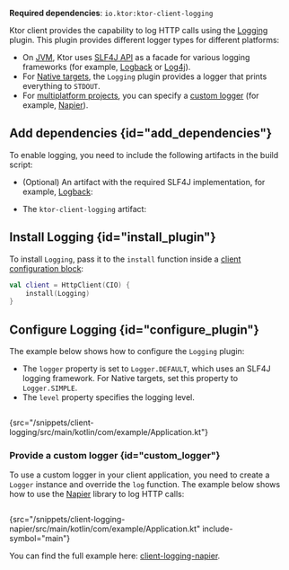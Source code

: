 [//]: # (title: Logging)

<tldr>
<p>
<b>Required dependencies</b>: <code>io.ktor:ktor-client-logging</code>
</p>
<var name="example_name" value="client-logging"/>
<include src="lib.topic" element-id="download_example"/>
</tldr>

Ktor client provides the capability to log HTTP calls using the [Logging](https://api.ktor.io/ktor-client/ktor-client-plugins/ktor-client-logging/io.ktor.client.plugins.logging/-logging/index.html) plugin.
This plugin provides different logger types for different platforms:
- On [JVM](http-client_engines.md#jvm), Ktor uses [SLF4J API](http://www.slf4j.org/) as a facade for various logging frameworks (for example, [Logback](https://logback.qos.ch/) or [Log4j](https://logging.apache.org/log4j)).
- For [Native targets](http-client_engines.md#native), the `Logging` plugin provides a logger that prints everything to `STDOUT`.
- For [multiplatform projects](getting_started_ktor_client_multiplatform_mobile.md), you can specify a [custom logger](#custom_logger) (for example, [Napier](https://github.com/AAkira/Napier)).


## Add dependencies {id="add_dependencies"}
To enable logging, you need to include the following artifacts in the build script:
* (Optional) An artifact with the required SLF4J implementation, for example, [Logback](https://logback.qos.ch/):
  <var name="group_id" value="ch.qos.logback"/>
  <var name="artifact_name" value="logback-classic"/>
  <var name="version" value="logback_version"/>
  <include src="lib.topic" element-id="add_artifact"/>
  
* The `ktor-client-logging` artifact:
  <var name="artifact_name" value="ktor-client-logging"/>
  <include src="lib.topic" element-id="add_ktor_artifact"/>
  <include src="lib.topic" element-id="add_ktor_client_artifact_tip"/>
  

## Install Logging {id="install_plugin"}
To install `Logging`, pass it to the `install` function inside a [client configuration block](create-client.md#configure-client):
```kotlin
val client = HttpClient(CIO) {
    install(Logging)
}
```

## Configure Logging {id="configure_plugin"}

The example below shows how to configure the `Logging` plugin:
- The `logger` property is set to `Logger.DEFAULT`, which uses an SLF4J logging framework. For Native targets, set this property to `Logger.SIMPLE`.
- The `level` property specifies the logging level.

```kotlin
```
{src="/snippets/client-logging/src/main/kotlin/com/example/Application.kt"}


### Provide a custom logger {id="custom_logger"}

To use a custom logger in your client application, you need to create a `Logger` instance and override the `log` function.
The example below shows how to use the [Napier](https://github.com/AAkira/Napier) library to log HTTP calls:

```kotlin
```
{src="/snippets/client-logging-napier/src/main/kotlin/com/example/Application.kt" include-symbol="main"}

You can find the full example here: [client-logging-napier](https://github.com/ktorio/ktor-documentation/tree/%current-branch%/codeSnippets/snippets/client-logging-napier).
